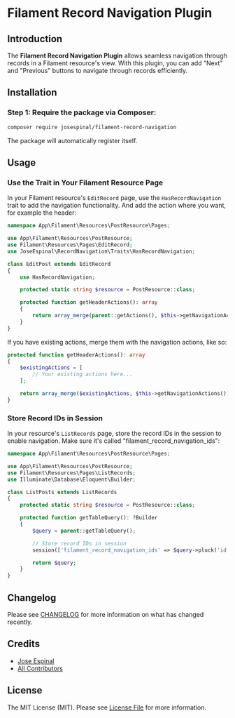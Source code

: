 # Filament Record Navigation Plugin

## Introduction

The **Filament Record Navigation Plugin** allows seamless navigation through records in a Filament resource's view. With this plugin, you can add "Next" and "Previous" buttons to navigate through records efficiently.

## Installation

### Step 1: Require the package via Composer:

```bash
composer require josespinal/filament-record-navigation
```

The package will automatically register itself.

## Usage

### Use the Trait in Your Filament Resource Page

In your Filament resource's `EditRecord` page, use the `HasRecordNavigation` trait to add the navigation functionality. And add the action where you want, for example the header:

```php
namespace App\Filament\Resources\PostResource\Pages;

use App\Filament\Resources\PostResource;
use Filament\Resources\Pages\EditRecord;
use JoseEspinal\RecordNavigation\Traits\HasRecordNavigation;

class EditPost extends EditRecord
{
    use HasRecordNavigation;

    protected static string $resource = PostResource::class;

    protected function getHeaderActions(): array
    {
        return array_merge(parent::getActions(), $this->getNavigationActions());
    }
}
```

If you have existing actions, merge them with the navigation actions, like so:

```php
protected function getHeaderActions(): array
{
    $existingActions = [
        // Your existing actions here...
    ];

    return array_merge($existingActions, $this->getNavigationActions());
}
```

### Store Record IDs in Session

In your resource's `ListRecords` page, store the record IDs in the session to enable navigation. Make sure it's called "filament_record_navigation_ids":

```php
namespace App\Filament\Resources\PostResource\Pages;

use App\Filament\Resources\PostResource;
use Filament\Resources\Pages\ListRecords;
use Illuminate\Database\Eloquent\Builder;

class ListPosts extends ListRecords
{
    protected static string $resource = PostResource::class;

    protected function getTableQuery(): ?Builder
    {
        $query = parent::getTableQuery();

        // Store record IDs in session
        session(['filament_record_navigation_ids' => $query->pluck('id')->toArray()]);

        return $query;
    }
}
```

## Changelog

Please see [CHANGELOG](CHANGELOG.md) for more information on what has changed recently.

## Credits

- [Jose Espinal](https://github.com/josespinal)
- [All Contributors](../../contributors)

## License

The MIT License (MIT). Please see [License File](LICENSE.md) for more information.
